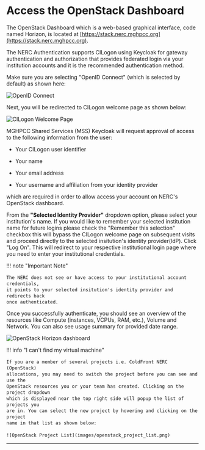 # Access the OpenStack Dashboard

The OpenStack Dashboard which is a web-based graphical interface, code named
Horizon, is located at [https://stack.nerc.mghpcc.org](https://stack.nerc.mghpcc.org).

The NERC Authentication supports CILogon using Keycloak for gateway authentication
and authorization that provides federated login via your institution accounts and
it is the recommended authentication method.

Make sure you are selecting "OpenID Connect" (which is selected by default) as
shown here:

![OpenID Connect](images/openstack_login.png)

Next, you will be redirected to CILogon welcome page as shown below:

![CILogon Welcome Page](images/CILogon_interface.png)

MGHPCC Shared Services (MSS) Keycloak will request approval of access to the
following information from the user:

-   Your CILogon user identifier

-   Your name

-   Your email address

-   Your username and affiliation from your identity provider

which are required in order to allow access your account on NERC's OpenStack
dashboard.

From the **"Selected Identity Provider"** dropdown option, please select your institution's
name. If you would like to remember your selected institution name for future
logins please check the "Remember this selection" checkbox this will bypass the
CILogon welcome page on subsequent visits and proceed directly to the selected insitution's
identity provider(IdP). Click "Log On". This will redirect to your respective institutional
login page where you need to enter your institutional credentials.

!!! note "Important Note"

    The NERC does not see or have access to your institutional account credentials,
    it points to your selected insitution's identity provider and redirects back
    once authenticated.

Once you successfully authenticate, you should see an overview of the resources
like Compute (instances, VCPUs, RAM, etc.), Volume and Network. You can also
see usage summary for provided date range.

![OpenStack Horizon dashboard](images/horizon_dashboard.png)

!!! info "I can't find my virtual machine"

    If you are a member of several projects i.e. ColdFront NERC (OpenStack)
    allocations, you may need to switch the project before you can see and use the
    OpenStack resources you or your team has created. Clicking on the project dropdown
    which is displayed near the top right side will popup the list of projects you
    are in. You can select the new project by hovering and clicking on the project
    name in that list as shown below:

    ![OpenStack Project List](images/openstack_project_list.png)

---
